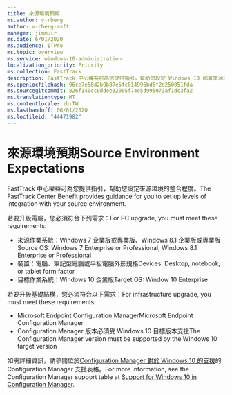 ```yaml
---
title: 來源環境預期
ms.author: v-rberg
author: v-rberg-msft
manager: jimmuir
ms.date: 6/01/2020
ms.audience: ITPro
ms.topic: overview
ms.service: windows-10-administration
localization_priority: Priority
ms.collection: FastTrack
description: FastTrack 中心權益可為您提供指引，幫助您設定 Windows 10 部署來源環境的整合程度。
ms.openlocfilehash: 96ce7e58d2b9b87e5fc014996bd5f2d250051fda
ms.sourcegitcommit: 826f140cc0ddee32005f74e5d995073af1dc3fa2
ms.translationtype: MT
ms.contentlocale: zh-TW
ms.lasthandoff: 06/01/2020
ms.locfileid: "44471982"
---
```

# <a name="source-environment-expectations"></a><span data-ttu-id="bea3f-103">來源環境預期</span><span class="sxs-lookup"><span data-stu-id="bea3f-103">Source Environment Expectations</span></span>

<span data-ttu-id="bea3f-104">FastTrack 中心權益可為您提供指引，幫助您設定來源環境的整合程度。</span><span class="sxs-lookup"><span data-stu-id="bea3f-104">The FastTrack Center Benefit provides guidance for you to set up levels of integration with your source environment.</span></span>
  
<span data-ttu-id="bea3f-105">若要升級電腦，您必須符合下列需求：</span><span class="sxs-lookup"><span data-stu-id="bea3f-105">For PC upgrade, you must meet these requirements:</span></span>

- <span data-ttu-id="bea3f-106">來源作業系統：Windows 7 企業版或專業版、Windows 8.1 企業版或專業版</span><span class="sxs-lookup"><span data-stu-id="bea3f-106">Source OS: Windows 7 Enterprise or Professional, Windows 8.1 Enterprise or Professional</span></span>
- <span data-ttu-id="bea3f-107">裝置：電腦、筆記型電腦或平板電腦外形規格</span><span class="sxs-lookup"><span data-stu-id="bea3f-107">Devices: Desktop, notebook, or tablet form factor</span></span>
- <span data-ttu-id="bea3f-108">目標作業系統：Windows 10 企業版</span><span class="sxs-lookup"><span data-stu-id="bea3f-108">Target OS: Window 10 Enterprise</span></span>

<span data-ttu-id="bea3f-109">若要升級基礎結構，您必須符合以下需求：</span><span class="sxs-lookup"><span data-stu-id="bea3f-109">For infrastructure upgrade, you must meet these requirements:</span></span>   

- <span data-ttu-id="bea3f-110">Microsoft Endpoint Configuration Manager</span><span class="sxs-lookup"><span data-stu-id="bea3f-110">Microsoft Endpoint Configuration Manager</span></span>  
- <span data-ttu-id="bea3f-111">Configuration Manager 版本必須受 Windows 10 目標版本支援</span><span class="sxs-lookup"><span data-stu-id="bea3f-111">The Configuration Manager version must be supported by the Windows 10 target version</span></span>

<span data-ttu-id="bea3f-112">如需詳細資訊，請參閱位於[Configuration Manager 對於 Windows 10 的支援](https://docs.microsoft.com/sccm/core/plan-design/configs/support-for-windows-10)的 Configuration Manager 支援表格。</span><span class="sxs-lookup"><span data-stu-id="bea3f-112">For more information, see the Configuration Manager support table at [Support for Windows 10 in Configuration Manager](https://docs.microsoft.com/sccm/core/plan-design/configs/support-for-windows-10).</span></span>
  